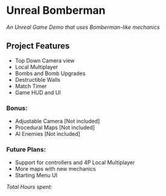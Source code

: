 Unreal Bomberman
===

*An Unreal Game Demo that uses Bomberman-like mechanics*

Project Features
---
* Top Down Camera view
* Local Multiplayer
* Bombs and Bomb Upgrades
* Destructible Walls
* Match Timer
* Game HUD and UI

### Bonus:
* Adjustable Camera [Not included]
* Procedural Maps [Not included]
* AI Enemies [Not included]

### Future Plans:
* Support for controllers and 4P Local Multiplayer
* More maps with new mechanics
* Starting Menu UI

*Total Hours spent: <to be filled>*